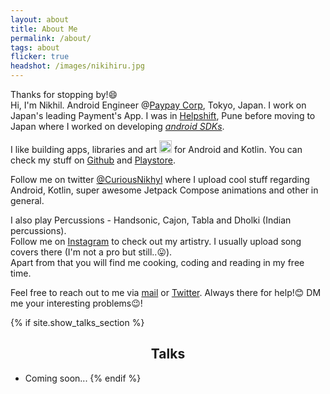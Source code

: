 ```yaml
---
layout: about
title: About Me
permalink: /about/
tags: about
flicker: true
headshot: /images/nikihiru.jpg
---
```


Thanks for stopping by!😄<br/>
Hi, I'm Nikhil. Android Engineer @[Paypay Corp](https://paypay.ne.jp/), Tokyo, Japan. I work on Japan's leading Payment's App. 
I was in [Helpshift](https://helpshift.com), Pune before moving to Japan where I worked on developing [_android SDKs_](https://developers.helpshift.com/). 

I like building apps, libraries and art <img src="https://banner2.cleanpng.com/20180712/wtz/kisspng-android-software-development-kotlin-mobile-app-dev-android-programming-5b47975c864181.2459683915314184605499.jpg" width="20" height="20"> for Android and Kotlin. 
You can check my stuff on [Github](https://github.com/CuriousNikhil) and [Playstore](https://play.google.com/store/apps/developer?id=Mystiko+Labs).

Follow me on twitter [@CuriousNikhyl](https://twitter.com/curiousnikhyl) where I upload cool stuff regarding Android, Kotlin, super awesome Jetpack Compose animations and other in general. 

I also play Percussions - Handsonic, Cajon, Tabla and Dholki (Indian percussions). <br/>
Follow me on [Instagram](https://www.instagram.com/nikhiil_chaudhari/) to check out my artistry. I usually upload song covers there (I'm not a pro but still..😛).<br/>
Apart from that you will find me cooking, coding and reading in my free time.


Feel free to reach out to me via [mail](nikhyl777@gmail.com) or [Twitter](https://twitter.com/curiousnikhyl). Always there for help!😊 DM me your interesting problems😉!


{% if site.show_talks_section %}
## Talks

- Coming soon...
{% endif %}


<style>
.post-header, #talks, #workshops {
  text-align: center; /* Want the About Page header to be in the middle */
}
</style>
